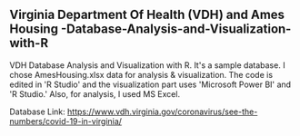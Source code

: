 ## Virginia Department Of Health (VDH) and Ames Housing -Database-Analysis-and-Visualization-with-R 


VDH Database Analysis and Visualization with R. It's a sample database. I chose AmesHousing.xlsx data for analysis & visualization. The code is edited in 'R Studio' and the visualization part uses 'Microsoft Power BI' and 'R Studio.' Also, for analysis, I used MS Excel.

Database Link: https://www.vdh.virginia.gov/coronavirus/see-the-numbers/covid-19-in-virginia/




